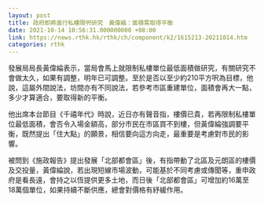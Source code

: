 ```yaml
---
layout: post
title: 政府即將進行私樓限呎研究　黃偉綸：面積需取得平衡
date: 2021-10-14 10:56:31.000000000 +08:00
link: https://news.rthk.hk/rthk/ch/component/k2/1615213-20211014.htm
categories: rthk
---
```


發展局局長黃偉綸表示，當局會馬上就限制私樓單位最低面積做研究，有關研究不會做太久，如果有調整，明年已可調整。至於是否以至少約210平方呎為目標，他說，這屬外間說法，坊間亦有不同說法，若參考市區重建單位，面積會再大一點，多少才算適合，要取得新的平衡。

他出席本台節目《千禧年代》時說，近日亦有聲音指，樓價已貴，若再限制私樓單位最低面積，會否令入場金額高，部分市民在市區買不到樓，但黃偉綸強調要平衡，既然提出「住大點」的願景，相信要向這方向走，最重要是考慮對市民的影響。　

被問到《施政報告》提出發展「北部都會區」後，有指帶動了北區及元朗區的樓價及交投量，黃偉綸說，若出現短線市場波動，可能基於不同考慮或傳聞等，重申政府是看長遠，會持之以恆提供更多土地，而日後「北部都會區」可增加約16萬至18萬個單位，如果持續不斷供應，總會對價格有紓緩作用。
